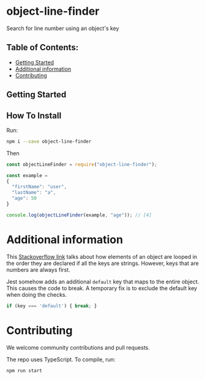 # object-line-finder
Search for line number using an object's key

## Table of Contents:

* [Getting Started](#Gettingstarted)
* [Additional information](#additional)
* [Contributing](#Contributing)

## Getting Started <a name="Gettingstarted"></a>

## How To Install

Run:

```bash
npm i --save object-line-finder
```

Then

```javascript
const objectLineFinder = require("object-line-finder");

const example = 
{
  "firstName": "user",
  "lastName": "a",
  "age": 50
}

console.log(objectLineFinder(example, "age")); // [4]
```

# Additional information <a name="additional"></a>

This [Stackoverflow link](https://stackoverflow.com/questions/280713/elements-order-in-a-for-in-loop) talks about how elements of an object are looped in the order they are declared if all the keys are strings. However, keys that are numbers are always first.

Jest somehow adds an additional `default` key that maps to the entire object. This causes the code to break. A temporary fix is to exclude the default key when doing the checks.

```typescript
if (key === 'default') { break; }
```

# Contributing <a name="Contributing"></a>

We welcome community contributions and pull requests.

The repo uses TypeScript. To compile, run:

```bash
npm run start
```
